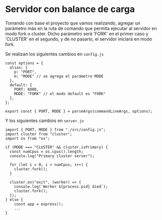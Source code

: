 # Servidor con balance de carga

Tomando con base el proyecto que vamos realizando, agregar un parámetro más en la ruta de comando que permita ejecutar al servidor en modo fork o cluster. Dicho parámetro será 'FORK' en el primer caso y 'CLUSTER' en el segundo, y de no pasarlo, el servidor iniciará en modo fork.

Se realizan los siguientes cambios en `config.js`

```
const options = {
  alias: {
    p: "PORT",
    m: "MODE" // se agrega el parámetro MODE
  },
  default: {
    PORT: 8080,
    MODE: "FORK" // el modo default es "FORK"
  },
};

export const { PORT, MODE } = parseArgs(commandLineArgs, options);

```

Y los siguientes cambios en `server.js`

```
import { PORT, MODE } from "./src/config.js";
import cluster from "cluster";
import os from "os";

if (MODE === "CLUSTER" && cluster.isPrimary) {
  const numCpus = os.cpus().length;
  console.log("Primary cluster server");

  for (let i = 0; i < numCpus; i++) {
    cluster.fork();
  }

  cluster.on("exit", (worker) => {
    console.log(`Worker ${process.pid} died`);
    cluster.fork();
  });
} else {
    const app = express();
    ...
}

```

